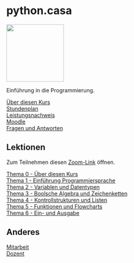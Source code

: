# python.casa

<img src="https://upload.wikimedia.org/wikipedia/commons/thumb/c/c3/Python-logo-notext.svg/768px-Python-logo-notext.svg.png" width="150px" />

Einführung in die Programmierung.

[Über diesen Kurs](about.md)  
[Stundenplan](timetable.md)  
[Leistungsnachweis](exam.md)  
[Moodle](https://moodle.medizintechnik-hf.ch/course/view.php?id=183)  
[Fragen und Antworten](faq.md)

## Lektionen

Zum Teilnehmen diesen [Zoom-Link](https://us02web.zoom.us/j/89458566531?pwd=OXVFeG1lKy9TRUFJQnNiYm9ibGpvZz09) öffnen.

[Thema 0 - Über diesen Kurs](topic-0/readme.md)  
[Thema 1 - Einführung Programmiersprache](topic-1/readme.md)  
[Thema 2 - Variablen und Datentypen](topic-2/readme.md)  
[Thema 3 - Boolsche Algebra und Zeichenketten](topic-3/readme.md)  
[Thema 4 - Kontrollstrukturen und Listen](topic-4/readme.md)  
[Thema 5 - Funktionen und Flowcharts](topic-5/readme.md)  
[Thema 6 - Ein- und Ausgabe](topic-6/readme.md)  

## Anderes

[Mitarbeit](contribution.md)  
[Dozent](teacher.md)  
